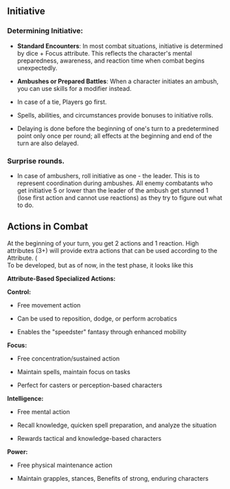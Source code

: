 ## Initiative

### Determining Initiative:

- **Standard Encounters**: In most combat situations, initiative is determined by dice + Focus attribute. This reflects the character's mental preparedness, awareness, and reaction time when combat begins unexpectedly.
    
- **Ambushes or Prepared Battles**: When a character initiates an ambush, you can use skills for a modifier instead.
    
- In case of a tie, Players go first.
    
- Spells, abilities, and circumstances provide bonuses to initiative rolls.
    
- Delaying is done before the beginning of one's turn to a predetermined point only once per round; all effects at the beginning and end of the turn are also delayed.
    

### Surprise rounds.

- In case of ambushers, roll initiative as one - the leader. This is to represent coordination during ambushes. All enemy combatants who get initiative 5 or lower than the leader of the ambush get stunned 1 (lose first action and cannot use reactions) as they try to figure out what to do.
    

## Actions in Combat

At the beginning of your turn, you get 2 actions and 1 reaction. High attributes (3+) will provide extra actions that can be used according to the Attribute. (  
To be developed, but as of now, in the test phase, it looks like this  
  

**Attribute-Based Specialized Actions:**

**Control:**

- Free movement action
    
- Can be used to reposition, dodge, or perform acrobatics
    
- Enables the "speedster" fantasy through enhanced mobility
    

**Focus:**

- Free concentration/sustained action
    
- Maintain spells, maintain focus on tasks
    
- Perfect for casters or perception-based characters
    

**Intelligence:**

- Free mental action
    
- Recall knowledge, quicken spell preparation, and analyze the situation
    
- Rewards tactical and knowledge-based characters
    

**Power:**

- Free physical maintenance action
    
- Maintain grapples, stances, Benefits of strong, enduring characters